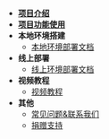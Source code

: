 - [**项目介绍**](README.md)
- [**项目功能使用**](common/functions.md)
- **本地环境搭建**
  - [本地环境部署文档](part1/本地环境部署文档.md)
- **线上部署**
  - [线上环境部署文档](part2/线上环境部署详细文档)
- **视频教程**
  - [视频教程](common/course.md)
- **其他**
  - [常见问题&联系我们](common/problems.md)
  - [捐赠支持](common/sponsor.md)